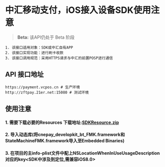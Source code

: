 # 中汇移动支付，iOS接入设备SDK使用注意
> **Beta:**
> 该API仍处于 Beta 阶段

```
1. 该接口适用对象：SDK或中汇自有APP
2. 该接口实现功能：进行刷卡收款
3. 该接口调用规范：采用HTTPS请求与中汇的前置POSP进行通信
```


## API 接口地址
```
https://payment.vcpos.cn # 生产环境
http://zftpay.21er.net:15080 # 测试环境
```
## 使用注意
#### 1\. 需要下载必要的Resources 下载地址:[SDKResource.zip](https://codeload.github.com/cqhcqhcqh/SDKResources/zip/master)
#### 2\. 导入动态库(将cnepay_developkit_bt_FMK.framework和StateMachineFMK.framework导入至Embedded Binaries)
#### 3\. 在项目的主info-plist文件中配上NSLocationWhenInUseUsageDescription对应的key<SDK中涉及到定位,需兼容iOS8.0>


